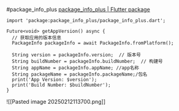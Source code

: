 #package_info_plus
[package_info_plus | Flutter package](https://pub.dev/packages/package_info_plus)

```
import 'package:package_info_plus/package_info_plus.dart';

Future<void> getAppVersion() async {
  // 获取应用的版本信息
  PackageInfo packageInfo = await PackageInfo.fromPlatform();

  String version = packageInfo.version;  // 版本号
  String buildNumber = packageInfo.buildNumber;  // 构建号
  String appName = packageInfo.appName; //app名称
  String packageName = packageInfo.packageName;/包名
  print('App Version: $version');
  print('Build Number: $buildNumber');
}

```
![[Pasted image 20250212113700.png]]